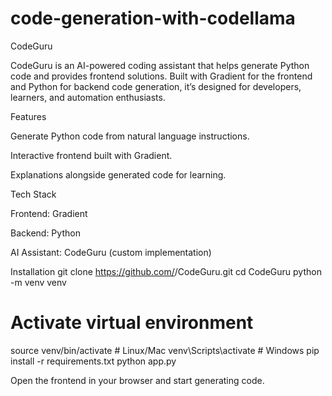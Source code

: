 # code-generation-with-codellama
CodeGuru

CodeGuru is an AI-powered coding assistant that helps generate Python code and provides frontend solutions. Built with Gradient for the frontend and Python for backend code generation, it’s designed for developers, learners, and automation enthusiasts. 

Features

Generate Python code from natural language instructions.

Interactive frontend built with Gradient.

Explanations alongside generated code for learning.


Tech Stack

Frontend: Gradient

Backend: Python

AI Assistant: CodeGuru (custom implementation)


Installation
git clone https://github.com/<your-username>/CodeGuru.git
cd CodeGuru
python -m venv venv

# Activate virtual environment

source venv/bin/activate  # Linux/Mac
venv\Scripts\activate     # Windows
pip install -r requirements.txt
python app.py


Open the frontend in your browser and start generating code.
